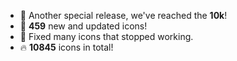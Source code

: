 * 🌈 Another special release, we've reached the **10k**!
* 🎉 **459** new and updated icons!
* 🔧 Fixed many icons that stopped working.
* 🔥 **10845** icons in total!